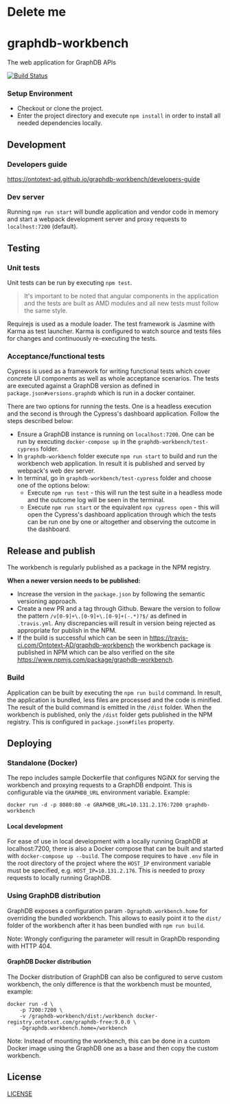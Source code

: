 # Delete me
# graphdb-workbench
The web application for GraphDB APIs

[![Build Status](https://travis-ci.com/Ontotext-AD/graphdb-workbench.svg?branch=master)](https://travis-ci.com/Ontotext-AD/graphdb-workbench)

### Setup Environment

* Checkout or clone the project.
* Enter the project directory and execute `npm install` in order to install all 
needed dependencies locally.

## Development

### Developers guide

https://ontotext-ad.github.io/graphdb-workbench/developers-guide

### Dev server

Running `npm run start` will bundle application and vendor code in memory and start a webpack 
development server and proxy requests to `localhost:7200` (default).

## Testing

### Unit tests

Unit tests can be run by executing `npm test`. 

> It's important to be noted that angular components in the application and the 
tests are built as AMD modules and all new tests must follow the same style. 

Requirejs is used as a module loader. The test framework is Jasmine with Karma 
as test launcher. Karma is configured to watch source and tests files for 
changes and continuously re-executing the tests.

### Acceptance/functional tests

Cypress is used as a framework for writing functional tests which cover concrete UI components as
well as whole acceptance scenarios. The tests are executed against a GraphDB version as defined in
`package.json#versions.graphdb` which is run in a docker container.
 
There are two options for running the tests. One is a headless execution and the second is through
the Cypress's dashboard application. Follow the steps described below: 
* Ensure a GraphDB instance is running on `localhost:7200`. One can be run by executing 
`docker-compose up` in the `graphdb-workbench/test-cypress` folder. 
* In `graphdb-workbench` folder execute `npm run start` to build and run the workbench web 
application. In result it is published and served by webpack's web dev server.
* In terminal, go in `graphdb-workbench/test-cypress` folder and choose one of the options below: 
    * Execute `npm run test` - this will run the test suite in a headless mode and the outcome log
will be seen in the terminal.
    * Execute `npm run start` or the equivalent `npx cypress open` - this will open the Cypress's
dashboard application through which the tests can be run one by one or altogether and observing the
outcome in the dashboard.

## Release and publish

The workbench is regularly published as a package in the NPM registry. 

**When a newer version needs to be published:**
* Increase the version in the `package.json` by following the semantic versioning approach.
* Create a new PR and a tag through Github. Beware the version to follow the pattern 
`/v[0-9]+\.[0-9]+\.[0-9]+(-.*)?$/` as defined in `.travis.yml`. Any discrepancies will result in
version being rejected as appropriate for publish in the NPM.
* If the build is successful which can be seen in 
https://travis-ci.com/Ontotext-AD/graphdb-workbench the workbench package is published in NPM which 
can be also verified on the site https://www.npmjs.com/package/graphdb-workbench. 

### Build

Application can be built by executing the `npm run build` command. In result, the application is 
bundled, less files are processed and the code is minified. The result of the build command is 
emitted in the `/dist` folder. When the workbench is published, only the `/dist` folder gets 
published in the NPM registry. This is configured in `package.json#files` property.

## Deploying

### Standalone (Docker)

The repo includes sample Dockerfile that configures NGiNX for serving the workbench and proxying
requests to a GraphDB endpoint. This is configurable via the `GRAPHDB_URL` environment variable. 
Example:

`docker run -d -p 8080:80 -e GRAPHDB_URL=10.131.2.176:7200 graphdb-workbench`

#### Local development

For ease of use in local development with a locally running GraphDB at localhost:7200, there is also a 
Docker compose that can be built and started with `docker-compose up --build`. The compose requires 
to have `.env` file in the root directory of the project where the `HOST_IP` environment variable 
must be specified, e.g. `HOST_IP=10.131.2.176`. This is needed to proxy requests to locally running GraphDB.

### Using GraphDB distribution

GraphDB exposes a configuration param `-Dgraphdb.workbench.home` for overriding the bundled workbench. 
This allows to easily point it to the `dist/` folder of the workbench after it has been bundled
with `npm run build`.

Note: Wrongly configuring the parameter will result in GraphDb responding with HTTP 404.

#### GraphDB Docker distribution
The Docker distribution of GraphDB can also be configured to serve custom workbench, the only difference 
is that the workbench must be mounted, example:

```
docker run -d \
    -p 7200:7200 \
    -v /graphdb-workbench/dist:/workbench docker-registry.ontotext.com/graphdb-free:9.0.0 \
    -Dgraphdb.workbench.home=/workbench
```

Note: Instead of mounting the workbench, this can be done in a custom Docker image using the 
GraphDB one as a base and then copy the custom workbench.

## License
[LICENSE](licenses/LICENSE)
